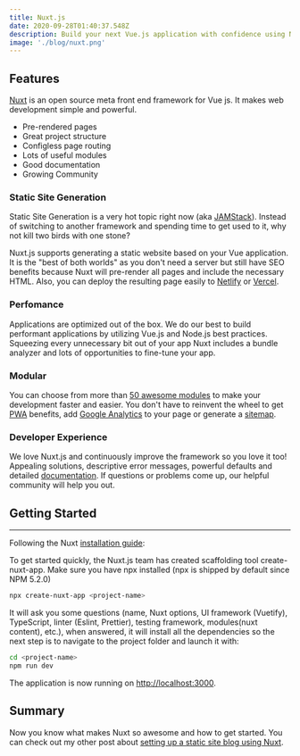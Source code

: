 ```yaml
---
title: Nuxt.js
date: 2020-09-28T01:40:37.548Z
description: Build your next Vue.js application with confidence using NuxtJS. An open source framework making web development simple and powerful.
image: './blog/nuxt.png'
---
```


## Features

[Nuxt](https://nuxtjs.org/)  is an open source meta front end framework for Vue js. It makes web development simple and powerful.

- Pre-rendered pages
- Great project structure
- Configless page routing
- Lots of useful modules
- Good documentation
- Growing Community

### Static Site Generation

Static Site Generation is a very hot topic right now (aka [JAMStack](https://jamstack.org/)). Instead of switching to another framework and spending time to get used to it, why not kill two birds with one stone?

Nuxt.js supports generating a static website based on your Vue application. It is the "best of both worlds" as you don't need a server but still have SEO benefits because Nuxt will pre-render all pages and include the necessary HTML. Also, you can deploy the resulting page easily to [Netlify](https://www.netlify.com/) or [Vercel](https://vercel.com/).

### Perfomance

Applications are optimized out of the box. We do our best to build performant applications by utilizing Vue.js and Node.js best practices. Squeezing every unnecessary bit out of your app Nuxt includes a bundle analyzer and lots of opportunities to fine-tune your app.

### Modular

You can choose from more than [50 awesome modules](https://github.com/nuxt-community/awesome-nuxt) to make your development faster and easier. You don't have to reinvent the wheel to get [PWA](https://pwa.nuxtjs.org/) benefits, add [Google Analytics](https://github.com/nuxt-community/analytics-module) to your page or generate a [sitemap](https://www.npmjs.com/package/@nuxtjs/sitemap).

### Developer Experience

We love Nuxt.js and continuously improve the framework so you love it too! Appealing solutions, descriptive error messages, powerful defaults and detailed [documentation](https://nuxtjs.org/guide). If questions or problems come up, our helpful community will help you out.

## Getting Started

---

Following the Nuxt [installation guide](https://nuxtjs.org/guide/installation):

To get started quickly, the Nuxt.js team has created scaffolding tool create-nuxt-app. Make sure you have npx installed (npx is shipped by default since NPM 5.2.0)

```bash
npx create-nuxt-app <project-name>
```

It will ask you some questions (name, Nuxt options, UI framework (Vuetify), TypeScript, linter (Eslint, Prettier), testing framework, modules(nuxt content), etc.), when answered, it will install all the dependencies so the next step is to navigate to the project folder and launch it with:

```bash
cd <project-name>
npm run dev
```

The application is now running on <http://localhost:3000>.

## Summary

Now you know what makes Nuxt so awesome and how to get started. You can check out my other post about [setting up a static site blog using Nuxt](/blog/how-to-build-a-static-site-blog).

